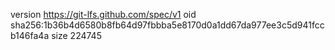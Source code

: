 version https://git-lfs.github.com/spec/v1
oid sha256:1b36b4d6580b8fb64d97fbbba5e8170d0a1dd67da977ee3c5d941fccb146fa4a
size 224745
